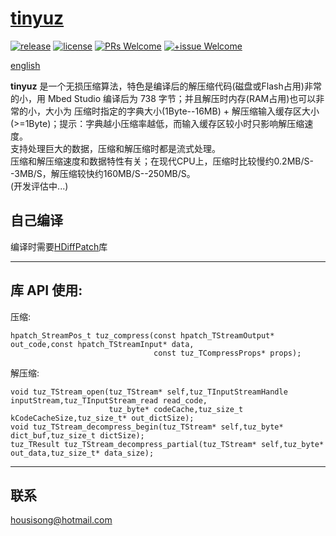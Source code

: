 # [tinyuz](https://github.com/sisong/tinyuz)
[![release](https://img.shields.io/badge/release-v0.4.0-blue.svg)](https://github.com/sisong/tinyuz/releases) 
[![license](https://img.shields.io/badge/license-MIT-blue.svg)](https://github.com/sisong/tinyuz/blob/master/LICENSE) 
[![PRs Welcome](https://img.shields.io/badge/PRs-welcome-blue.svg)](https://github.com/sisong/tinyuz/pulls)
[![+issue Welcome](https://img.shields.io/github/issues-raw/sisong/tinyuz?color=green&label=%2Bissue%20welcome)](https://github.com/sisong/tinyuz/issues)

[english](README.md)   

**tinyuz** 是一个无损压缩算法，特色是编译后的解压缩代码(磁盘或Flash占用)非常的小，用 Mbed Studio 编译后为 738 字节；并且解压时内存(RAM占用)也可以非常的小，大小为 压缩时指定的字典大小(1Byte--16MB) + 解压缩输入缓存区大小(>=1Byte)；提示：字典越小压缩率越低，而输入缓存区较小时只影响解压缩速度。   
支持处理巨大的数据，压缩和解压缩时都是流式处理。   
压缩和解压缩速度和数据特性有关；在现代CPU上，压缩时比较慢约0.2MB/S--3MB/S，解压缩较快约160MB/S--250MB/S。   
(开发评估中...)

## 自己编译
编译时需要[HDiffPatch](https://github.com/sisong/HDiffPatch)库   

---
## 库 API 使用:
压缩:
```
hpatch_StreamPos_t tuz_compress(const hpatch_TStreamOutput* out_code,const hpatch_TStreamInput* data,
                                const tuz_TCompressProps* props);
```
解压缩:
```
void tuz_TStream_open(tuz_TStream* self,tuz_TInputStreamHandle inputStream,tuz_TInputStream_read read_code,
                      tuz_byte* codeCache,tuz_size_t kCodeCacheSize,tuz_size_t* out_dictSize);
void tuz_TStream_decompress_begin(tuz_TStream* self,tuz_byte* dict_buf,tuz_size_t dictSize);
tuz_TResult tuz_TStream_decompress_partial(tuz_TStream* self,tuz_byte* out_data,tuz_size_t* data_size);
```

---
## 联系
housisong@hotmail.com  

